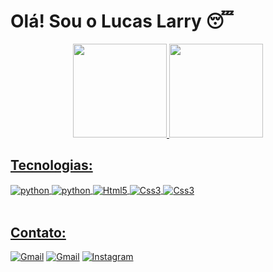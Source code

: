 # Olá! Sou o Lucas Larry 😴

<div align="center">
  <a href="https://github.com/lucaslarry">
  <img height="150em" src="https://github-readme-stats-sigma-five.vercel.app/api?username=lucaslarry&show_icons=true&theme=dracula&include_all_commits=true&count_private=true"/>
  <img height="150em" src="https://github-readme-stats-sigma-five.vercel.app/api/top-langs/?username=lucaslarry&layout=compact&langs_count=7&theme=dracula&count_private=true

"/>
  </a>
</div>



## Tecnologias:

<div style="display: inline_block">
  <img align="center" alt="python" src="https://img.shields.io/badge/Python-3776AB?style=for-the-badge&logo=python&logoColor=white" />
  <img align="center" alt="python" src="https://img.shields.io/badge/MySQL-00000F?style=for-the-badge&logo=mysql&logoColor=white" />
  <img align="center" alt="Html5" src="https://img.shields.io/badge/HTML5-E34F26?style=for-the-badge&logo=html5&logoColor=white" />
  <img align="center" alt="Css3" src="https://img.shields.io/badge/CSS3-1572B6?style=for-the-badge&logo=css3&logoColor=white" />
  <img align="center" alt="Css3" src="https://img.shields.io/badge/JavaScript-323330?style=for-the-badge&logo=javascript&logoColor=F7DF1E" />
</div>
<br>

## Contato:
[![Gmail](https://img.shields.io/badge/LinkedIn-0077B5?style=for-the-badge&logo=linkedin&logoColor=white)](https://www.linkedin.com/in/lucas-larry-b1a55225a/)
[![Gmail](https://img.shields.io/badge/Gmail-D14836?style=for-the-badge&logo=gmail&logoColor=white)](https://mail.google.com/mail/u/0/#inbox?compose=DmwnWrRqgrqsQnzmdtqbKPqTwXjqfVGCqSHJrDblsnbRnvBPKBZHtHJzlPgHSKSWSrGtpdjwXtxq)
[![Instagram](https://img.shields.io/badge/Instagram-E4405F?style=for-the-badge&logo=instagram&logoColor=white)](https://www.instagram.com/lucaslarryy/)



